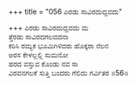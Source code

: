 +++
title = "056 ಎರಡು ಸಾವಿರದುದ್ದವದು"

+++
ಎರಡು ಸಾವಿರದುದ್ದವದು ಮ  
ತ್ತೆರಡು ಸಾವಿರದಗಲವದನಾ  
ಕರಿಸಿ ರಮ್ಯಕ ಭೂಮಿಗಿಳಿದರು ಹೊಕ್ಕರಾ ನೆಲನ  
ಅರಸ ಕೇಳಲ್ಲಲ್ಲಿ ಸುಮನೋ  
ಹರದ ವಸ್ತುವ ಕೊಂಡು ನವ ಸಾ  
ವಿರವನಗಲಕೆ ಸುತ್ತಿ ಬಂದರು ಗೆಲಿದು ಗರ್ವಿತರ     ॥56॥